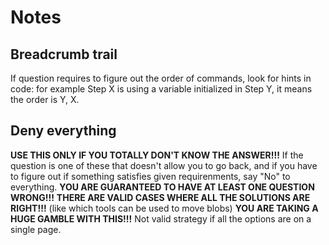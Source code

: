 # Notes

## Breadcrumb trail

If question requires to figure out the order of commands, look for hints in code: for example Step X is using a variable initialized in Step Y, it means the order is Y, X.

## Deny everything

**USE THIS ONLY IF YOU TOTALLY DON'T KNOW THE ANSWER!!!** If the question is one of these that doesn't allow you to go back, and if you have to figure out if something satisfies given requirenments, say "No" to everything. **YOU ARE GUARANTEED TO HAVE AT LEAST ONE QUESTION WRONG!!!** **THERE ARE VALID CASES WHERE ALL THE SOLUTIONS ARE RIGHT!!!** (like which tools can be used to move blobs) **YOU ARE TAKING A HUGE GAMBLE WITH THIS!!!** Not valid strategy if all the options are on a single page.
